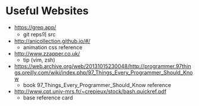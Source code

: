 # Useful Websites

* https://grep.app/
  * git reps의 src 
* http://anicollection.github.io/#/
  * animation css reference
* http://www.zzapper.co.uk/
  * tip (vim, zsh)
* https://web.archive.org/web/20131015230048/http://programmer.97things.oreilly.com/wiki/index.php/97_Things_Every_Programmer_Should_Know
  * book 97_Things_Every_Programmer_Should_Know reference
* http://www.cpt.univ-mrs.fr/~crepieux/stock/bash.quickref.pdf
  * base reference card
